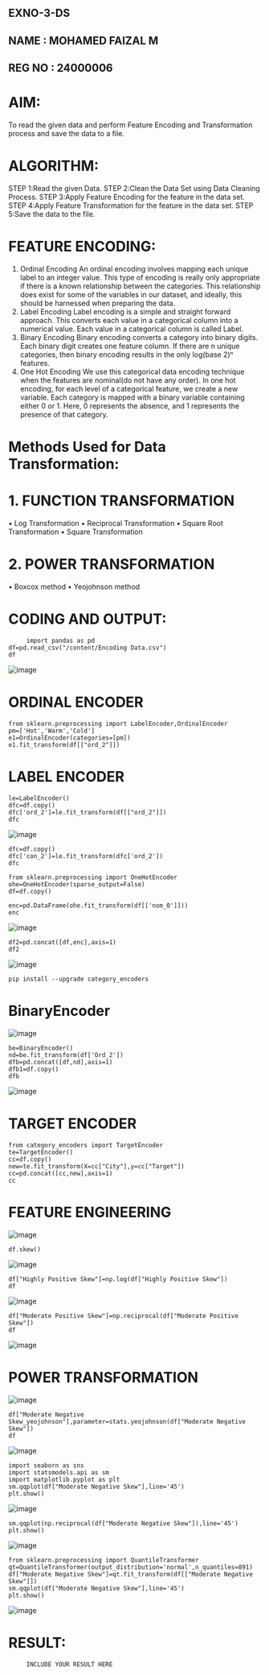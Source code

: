 ## EXNO-3-DS
## NAME : MOHAMED FAIZAL M
## REG NO : 24000006
# AIM:
To read the given data and perform Feature Encoding and Transformation process and save the data to a file.

# ALGORITHM:
STEP 1:Read the given Data.
STEP 2:Clean the Data Set using Data Cleaning Process.
STEP 3:Apply Feature Encoding for the feature in the data set.
STEP 4:Apply Feature Transformation for the feature in the data set.
STEP 5:Save the data to the file.

# FEATURE ENCODING:
1. Ordinal Encoding
An ordinal encoding involves mapping each unique label to an integer value. This type of encoding is really only appropriate if there is a known relationship between the categories. This relationship does exist for some of the variables in our dataset, and ideally, this should be harnessed when preparing the data.
2. Label Encoding
Label encoding is a simple and straight forward approach. This converts each value in a categorical column into a numerical value. Each value in a categorical column is called Label.
3. Binary Encoding
Binary encoding converts a category into binary digits. Each binary digit creates one feature column. If there are n unique categories, then binary encoding results in the only log(base 2)ⁿ features.
4. One Hot Encoding
We use this categorical data encoding technique when the features are nominal(do not have any order). In one hot encoding, for each level of a categorical feature, we create a new variable. Each category is mapped with a binary variable containing either 0 or 1. Here, 0 represents the absence, and 1 represents the presence of that category.

# Methods Used for Data Transformation:
  # 1. FUNCTION TRANSFORMATION
• Log Transformation
• Reciprocal Transformation
• Square Root Transformation
• Square Transformation
  # 2. POWER TRANSFORMATION
• Boxcox method
• Yeojohnson method

# CODING AND OUTPUT:
  ```
       import pandas as pd
df=pd.read_csv("/content/Encoding Data.csv")
df
```
![image](https://github.com/user-attachments/assets/e07e69c5-2e11-467e-b9e2-9ce889d68f9e)
# ORDINAL ENCODER
```
from sklearn.preprocessing import LabelEncoder,OrdinalEncoder
pm=['Hot','Warm','Cold']
e1=OrdinalEncoder(categories=[pm])
e1.fit_transform(df[["ord_2"]])

```
# LABEL ENCODER

```
le=LabelEncoder()
dfc=df.copy()
dfc['ord_2']=le.fit_transform(df[["ord_2"]])
dfc
```
![image](https://github.com/user-attachments/assets/19232ab2-535d-4e05-a5e4-a5c569f6ba68)
```
dfc=df.copy()
dfc['con_2']=le.fit_transform(dfc['ord_2'])
dfc
```
```
from sklearn.preprocessing import OneHotEncoder
ohe=OneHotEncoder(sparse_output=False)
df=df.copy()

enc=pd.DataFrame(ohe.fit_transform(df[['nom_0']]))
enc
```
![image](https://github.com/user-attachments/assets/6a606a27-83ca-4a7b-9ff9-fae20fd5fbd5)
```
df2=pd.concat([df,enc],axis=1)
df2
```
![image](https://github.com/user-attachments/assets/b81c30c5-3d05-41be-bd9f-742528adfd96)
```
pip install --upgrade category_encoders

```
# BinaryEncoder
![image](https://github.com/user-attachments/assets/d02d7da8-1574-46e8-8493-f60a86e42c48)
```
be=BinaryEncoder()
nd=be.fit_transform(df['Ord_2'])
dfb=pd.concat([df,nd],axis=1)
dfb1=df.copy()
dfb
```
![image](https://github.com/user-attachments/assets/522856cb-c7dc-45bf-a8d8-ab427ade90cc)
# TARGET ENCODER
```
from category_encoders import TargetEncoder
te=TargetEncoder()
cc=df.copy()
new=te.fit_transform(X=cc["City"],y=cc["Target"])
cc=pd.concat([cc,new],axis=1)
cc
```
# FEATURE ENGINEERING
![image](https://github.com/user-attachments/assets/ab4ae06b-baa4-4b16-afba-f089d4f08e7c)
```
df.skew()
```
![image](https://github.com/user-attachments/assets/39cde9a8-7420-420c-8ff5-c0795f4d4ef1)
```
df["Highly Positive Skew"]=np.log(df["Highly Positive Skew"])
df
```

![image](https://github.com/user-attachments/assets/b60192be-0340-418c-9204-8562ad4af32d)

```
df["Moderate Positive Skew"]=np.reciprocal(df["Moderate Positive Skew"])
df
```
![image](https://github.com/user-attachments/assets/4fe9979b-40c8-469b-8654-4c3f87bd9fe0)
# POWER TRANSFORMATION
![image](https://github.com/user-attachments/assets/da6514a4-06fe-4770-a9b4-c5f19e278c26)
```
df["Moderate Negative Skew_yeojohnson"],parameter=stats.yeojohnson(df["Moderate Negative Skew"])
df
```
![image](https://github.com/user-attachments/assets/c1ed44ba-0255-478f-a084-a3579f213557)
```
import seaborn as sns
import statsmodels.api as sm
import matplotlib.pyplot as plt
sm.qqplot(df["Moderate Negative Skew"],line='45')
plt.show()
```
![image](https://github.com/user-attachments/assets/01937ee9-2bda-4b79-b502-0128b30ac2d6)
```
sm.qqplot(np.reciprocal(df["Moderate Negative Skew"]),line='45')
plt.show()
```
![image](https://github.com/user-attachments/assets/1521738c-c23e-4e2a-812b-160ee14cb88e)
```
from sklearn.preprocessing import QuantileTransformer
qt=QuantileTransformer(output_distribution='normal',n_quantiles=891)
df["Moderate Negative Skew"]=qt.fit_transform(df[["Moderate Negative Skew"]])
sm.qqplot(df["Moderate Negative Skew"],line='45')
plt.show()
```
![image](https://github.com/user-attachments/assets/44ff017e-8a7c-4f72-8ccc-633dcd6802c2)

# RESULT:
         INCLUDE YOUR RESULT HERE

       

